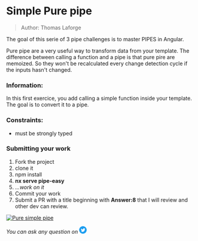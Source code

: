 <h1>Simple Pure pipe</h1>

> Author: Thomas Laforge

The goal of this serie of 3 pipe challenges is to master PIPES in Angular.

Pure pipe are a very useful way to transform data from your template. The difference between calling a function and a pipe is that pure pire are memoized. So they won't be recalculated every change detection cycle if the inputs hasn't changed.

### Information:

In this first exercice, you add calling a simple function inside your template. The goal is to convert it to a pipe.

### Constraints:

- must be strongly typed

### Submitting your work

1. Fork the project
2. clone it
3. npm install
4. **nx serve pipe-easy**
5. _...work on it_
6. Commit your work
7. Submit a PR with a title beginning with **Answer:8** that I will review and other dev can review.

<a href="https://github.com/tomalaforge/angular-challenges/pulls?q=label%3A8+label%3Aanswer"><img src="https://img.shields.io/badge/-Solutions-green" alt="Pure simple pipe"/></a>

<!-- TODO: uncomment when done late -->
<!-- <a href='https://github.com/tomalaforge/angular-challenges/pulls?q=label%3A{challenge number}+label%3A"answer+author"'><img src="https://img.shields.io/badge/-Author solution-important" alt="{Project name} solution author"/></a>
<a href="{Blog post url}" target="_blank" rel="noopener noreferrer"><img src="https://img.shields.io/badge/-Blog post explanation-blue" alt="{Project name} blog article"/></a> -->

_You can ask any question on_ <a href="https://twitter.com/laforge_toma" target="_blank" rel="noopener noreferrer"><img src="./../../logo/twitter.svg" height=20px alt="twitter"/></a>
